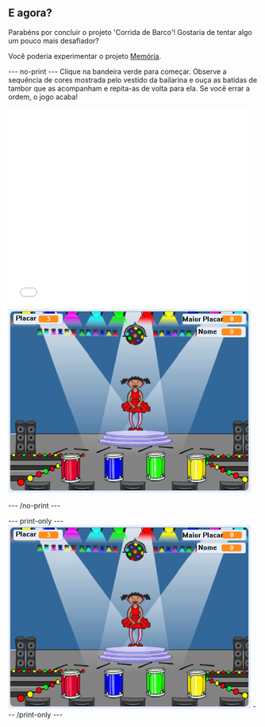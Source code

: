 ## E agora?

Parabéns por concluir o projeto 'Corrida de Barco'! Gostaria de tentar algo um pouco mais desafiador?

Você poderia experimentar o projeto [Memória](https://projects.raspberrypi.org/en/projects/memory?utm_source=pathway&utm_medium=whatnext&utm_campaign=projects).

\--- no-print \--- Clique na bandeira verde para começar. Observe a sequência de cores mostrada pelo vestido da bailarina e ouça as batidas de tambor que as acompanham e repita-as de volta para ela. Se você errar a ordem, o jogo acaba!

<div class="scratch-preview">
  <iframe allowtransparency="true" width="485" height="402" src="//scratch.mit.edu/projects/embed/284452634/?autostart=false" frameborder="0" allowfullscreen scrolling="no" mark="crwd-mark"></iframe> <img src="images/memory-screenshot.png" />
</div>

\--- /no-print \---

\--- print-only \--- ![screenshot of finished game](images/memory-screenshot.png) \--- /print-only \---